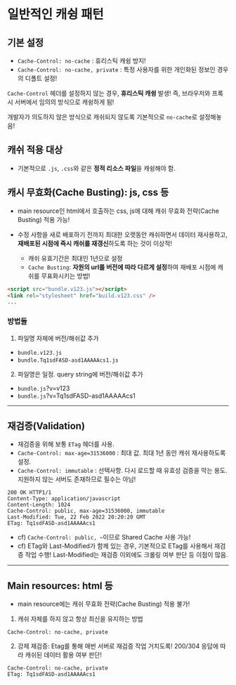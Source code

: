 # 일반적인 캐슁 패턴

## 기본 설정

- `Cache-Control: no-cache` : 휴리스틱 캐슁 방지!
- `Cache-Control: no-cache, private` : 특정 사용자를 위한 개인화된 정보인 경우의 디폴트 설정!

`Cache-Control` 헤더를 설정하지 않는 경우, **휴리스틱 캐슁** 발생! 즉, 브라우저와 프록시 서버에서 임의의 방식으로 캐슁하게 됨!

개발자가 의도하지 않은 방식으로 캐쉬되지 않도록 기본적으로 `no-cache`로 설정해놓음!

## 캐쉬 적용 대상

- 기본적으로 `.js`, `.css`와 같은 **정적 리소스 파일**을 캐슁해야 함.

## 캐시 무효화(Cache Busting): js, css 등

- main resource인 html에서 호출하는 css, js에 대해 캐쉬 무효화 전략(Cache Busting) 적용 가능!

- 수정 사항을 새로 배포하기 전까지 최대한 오랫동안 캐쉬하면서 데이터 재사용하고, **재배포된 시점에 즉시 캐쉬를 재갱신**하도록 하는 것이 이상적!

    - 캐쉬 유효기간은 최대인 1년으로 설정
    - `Cache Busting`: **자원의 url를 버전에 따라 다르게 설정**하여 재배포 시점에 캐쉬를 무표화시키는 방법!

```html
<script src="bundle.v123.js"></script>
<link rel="stylesheet" href="build.v123.css" />
...
```

### 방법들

1. 파일명 자체에 버전/해쉬값 추가

- `bundle.v123.js`
- `bundle.Tq1sdFASD-asd1AAAAAcs1.js`

2. 파일명은 일정. query string에 버전/해쉬값 추가

- `bundle.js`?v=v123
- `bundle.js`?v=Tq1sdFASD-asd1AAAAAcs1

---

## 재검증(Validation)

- 재검증을 위해 보통 `ETag` 헤더를 사용.
- `Cache-Control: max-age=31536000` : 최대 값. 최대 1년 동안 캐쉬 재사용하도록 설정.
- `Cache-Control: immutable` : 선택사항. 다시 로드할 때 유효성 검증을 막는 용도. 지원하지 않는 서버도 존재하므로 필수는 아님!

```
200 OK HTTP1/1
Content-Type: application/javascript
Content-Length: 1024
Cache-Control: public, max-age=31536000, immutable
Last-Modified: Tue, 22 Feb 2022 20:20:20 GMT
ETag: Tq1sdFASD-asd1AAAAAcs1
```

- cf) `Cache-Control: public, ~`이므로 Shared Cache 사용 가능!
- cf) ETag와 Last-Modified가 함께 있는 경우, 기본적으로 ETag를 사용해서 재검증 작업 수행! Last-Modified는 재검증 이외에도 크롤링 여부 판단 등 이점이 많음.

---

## Main resources: html 등

- main resource에는 캐쉬 무효화 전략(Cache Busting) 적용 불가!

1. 캐쉬 자체를 하지 않고 항상 최신을 유지하는 방법

```
Cache-Control: no-cache, private
```

2. 강제 재검증: Etag를 통해 매번 서버로 재검증 작업 거치도록! 200/304 응답에 따라 캐쉬된 데이터 활용 여부 판단!

```
Cache-Control: no-cache, private
ETag: Tq1sdFASD-asd1AAAAAcs1
```
